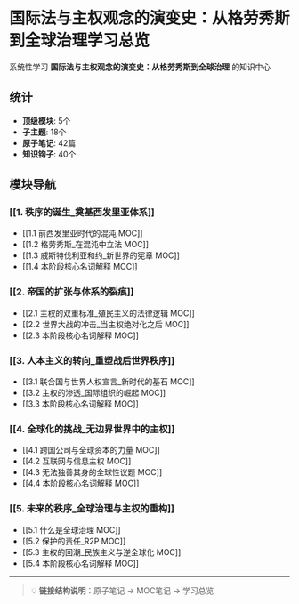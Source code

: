 # 国际法与主权观念的演变史：从格劳秀斯到全球治理学习总览

系统性学习 **国际法与主权观念的演变史：从格劳秀斯到全球治理** 的知识中心

## 统计

- **顶级模块**: 5个
- **子主题**: 18个
- **原子笔记**: 42篇
- **知识钩子**: 40个

## 模块导航

### [[1. 秩序的诞生_奠基西发里亚体系]]

- [[1.1 前西发里亚时代的混沌 MOC]]
- [[1.2 格劳秀斯_在混沌中立法 MOC]]
- [[1.3 威斯特伐利亚和约_新世界的宪章 MOC]]
- [[1.4 本阶段核心名词解释 MOC]]

### [[2. 帝国的扩张与体系的裂痕]]

- [[2.1 主权的双重标准_殖民主义的法律逻辑 MOC]]
- [[2.2 世界大战的冲击_当主权绝对化之后 MOC]]
- [[2.3 本阶段核心名词解释 MOC]]

### [[3. 人本主义的转向_重塑战后世界秩序]]

- [[3.1 联合国与世界人权宣言_新时代的基石 MOC]]
- [[3.2 主权的渗透_国际组织的崛起 MOC]]
- [[3.3 本阶段核心名词解释 MOC]]

### [[4. 全球化的挑战_无边界世界中的主权]]

- [[4.1 跨国公司与全球资本的力量 MOC]]
- [[4.2 互联网与信息主权 MOC]]
- [[4.3 无法独善其身的全球性议题 MOC]]
- [[4.4 本阶段核心名词解释 MOC]]

### [[5. 未来的秩序_全球治理与主权的重构]]

- [[5.1 什么是全球治理 MOC]]
- [[5.2 保护的责任_R2P MOC]]
- [[5.3 主权的回潮_民族主义与逆全球化 MOC]]
- [[5.4 本阶段核心名词解释 MOC]]

---

> 💡 **链接结构说明**：原子笔记 → MOC笔记 → 学习总览
